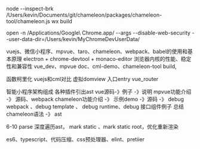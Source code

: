 node --inspect-brk  /Users/kevin/Documents/git/chameleon/packages/chameleon-tool/chameleon.js wx build

open -n /Applications/Google\ Chrome.app/ --args --disable-web-security  --user-data-dir=/Users/kevin/MyChromeDevUserData/


vuejs、微信小程序、mpvue、taro、chameleon、webpack、babel的使用和基本原理
electron + chrome-devtool + monaco-editor
浏览器内核的性能、稳定性和兼容性
vue_dev、mpvue doc、cml-demo、chameleon-tool build,

函数柯里化 
vuejs和cml对比
虚拟domview
入口entry
vue_router

智能小程序架构组成
各种插件引出ast
vue源码-》例子 -》说明
mpvue功能介绍 -》 源码、webpack
chameleon功能介绍 -》 示例demo -》源码 -》 debug webpack 、debug template 、 debug runtime、debug 接口组件例子
总结chameleon语法 -》 ast



6-10 parse
深度遍历ast， mark static 、mark static root，优化重新渲染

es6、typescript、代码压缩、css预处理器、elint、pretiier


